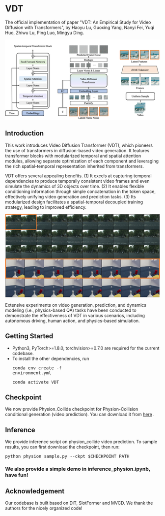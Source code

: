 # VDT
The official implementation of paper "VDT: An Empirical Study for Video Diffusion with Transformers", by Haoyu Lu, Guoxing Yang, Nanyi Fei, Yuqi Huo, Zhiwu Lu, Ping Luo, Mingyu Ding.

<img src="VDT.png" width="700">

## Introduction
This work introduces Video Diffusion Transformer (VDT), which pioneers the use of transformers in diffusion-based video generation.
It features transformer blocks with modularized temporal and spatial attention modules, allowing separate optimization of each component and leveraging the rich spatial-temporal representation inherited from transformers.

VDT offers several appealing benefits.
(1) It excels at capturing temporal dependencies to produce temporally consistent video frames and even simulate the dynamics of 3D objects over time.
(2) It enables flexible conditioning information through simple concatenation in the token space, effectively unifying video generation and prediction tasks.
(3) Its modularized design facilitates a spatial-temporal decoupled training strategy, leading to improved efficiency. 

<img src="example.png" width="700">

Extensive experiments on video generation, prediction, and dynamics modeling (i.e., physics-based QA) tasks have been conducted to demonstrate the effectiveness of VDT in various scenarios, including autonomous driving, human action, and physics-based simulation.

## Getting Started

- Python3, PyTorch>=1.8.0, torchvision>=0.7.0 are required for the current codebase.
- To install the other dependencies, run
<pre/>conda env create -f environment.yml</pre> 
<pre/>conda activate VDT</pre> 

## Checkpoint
We now provide Physion_Collide checkpoint for Physion-Collision conditional generation (video prediction). You can download it from <a href="https://drive.google.com/file/d/108XteBW8omQhGOqwkS4Rnd1YfzOxN3YL/view?usp=sharing">here</a> .


## Inference
We provide inference script on physion_collide video prediction. To sample results, you can first download the checkpoint, then run:

<pre/>python physion_sample.py --ckpt $CHECKPOINT_PATH </pre> 


### We also provide a simple demo in inference_physion.ipynb, have fun!


## Acknowledgement
Our codebase is built based on DiT, SlotFormer and MVCD. We thank the authors for the nicely organized code!
